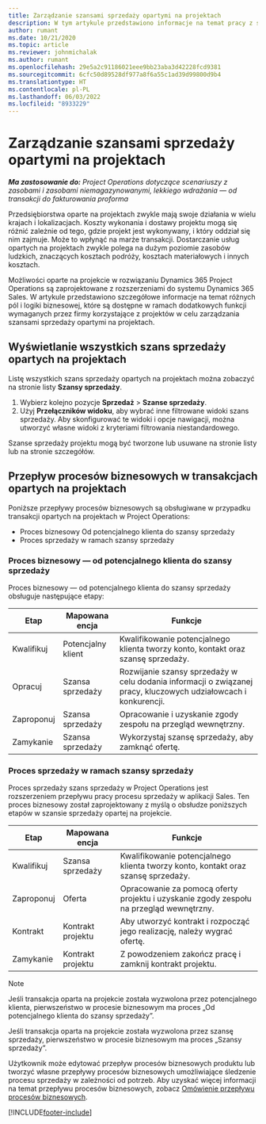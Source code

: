 ```yaml
---
title: Zarządzanie szansami sprzedaży opartymi na projektach
description: W tym artykule przedstawiono informacje na temat pracy z szansami sprzedaży powiązanymi z projektami.
author: rumant
ms.date: 10/21/2020
ms.topic: article
ms.reviewer: johnmichalak
ms.author: rumant
ms.openlocfilehash: 29e5a2c91186021eee9bb23aba3d42228fcd9381
ms.sourcegitcommit: 6cfc50d89528df977a8f6a55c1ad39d99800d9b4
ms.translationtype: HT
ms.contentlocale: pl-PL
ms.lasthandoff: 06/03/2022
ms.locfileid: "8933229"
---
```

# <a name="manage-project-based-opportunities"></a>Zarządzanie szansami sprzedaży opartymi na projektach

_**Ma zastosowanie do:** Project Operations dotyczące scenariuszy z zasobami i zasobami niemagazynowanymi, lekkiego wdrażania — od transakcji do fakturowania proforma_

Przedsiębiorstwa oparte na projektach zwykle mają swoje działania w wielu krajach i lokalizacjach. Koszty wykonania i dostawy projektu mogą się różnić zależnie od tego, gdzie projekt jest wykonywany, i który oddział się nim zajmuje. Może to wpłynąć na marże transakcji. Dostarczanie usług opartych na projektach zwykle polega na dużym poziomie zasobów ludzkich, znaczących kosztach podróży, kosztach materiałowych i innych kosztach.

Możliwości oparte na projekcie w rozwiązaniu Dynamics 365 Project Operations są zaprojektowane z rozszerzeniami do systemu Dynamics 365 Sales. W artykule przedstawiono szczegółowe informacje na temat różnych pól i logiki biznesowej, które są dostępne w ramach dodatkowych funkcji wymaganych przez firmy korzystające z projektów w celu zarządzania szansami sprzedaży opartymi na projektach.

## <a name="view-all-project-based-opportunities"></a>Wyświetlanie wszystkich szans sprzedaży opartych na projektach

Listę wszystkich szans sprzedaży opartych na projektach można zobaczyć na stronie listy **Szansy sprzedaży**. 

1. Wybierz kolejno pozycje **Sprzedaż** > **Szanse sprzedaży**.
2. Użyj **Przełączników widoku**, aby wybrać inne filtrowane widoki szans sprzedaży. Aby skonfigurować te widoki i opcje nawigacji, można utworzyć własne widoki z kryteriami filtrowania niestandardowego.

Szanse sprzedaży projektu mogą być tworzone lub usuwane na stronie listy lub na stronie szczegółów.

## <a name="business-process-flow-for-project-based-deals"></a>Przepływ procesów biznesowych w transakcjach opartych na projektach

Poniższe przepływy procesów biznesowych są obsługiwane w przypadku transakcji opartych na projektach w Project Operations:

- Proces biznesowy Od potencjalnego klienta do szansy sprzedaży
- Proces sprzedaży w ramach szansy sprzedaży

### <a name="lead-to-opportunity-business-process"></a>Proces biznesowy — od potencjalnego klienta do szansy sprzedaży 
Proces biznesowy — od potencjalnego klienta do szansy sprzedaży obsługuje następujące etapy:

| Etap | Mapowana encja | Funkcje |
| --- | --- | --- |
| Kwalifikuj | Potencjalny klient | Kwalifikowanie potencjalnego klienta tworzy konto, kontakt oraz szansę sprzedaży. |
| Opracuj | Szansa sprzedaży | Rozwijanie szansy sprzedaży w celu dodania informacji o związanej pracy, kluczowych udziałowcach i konkurencji. |
| Zaproponuj | Szansa sprzedaży | Opracowanie i uzyskanie zgody zespołu na przegląd wewnętrzny. |
| Zamykanie | Szansa sprzedaży | Wykorzystaj szansę sprzedaży, aby zamknąć ofertę. |

### <a name="opportunity-sales-process"></a>Proces sprzedaży w ramach szansy sprzedaży
Proces sprzedaży szans sprzedaży w Project Operations jest rozszerzeniem przepływu pracy procesu sprzedaży w aplikacji Sales. Ten proces biznesowy został zaprojektowany z myślą o obsłudze poniższych etapów w szansie sprzedaży opartej na projekcie.

| Etap | Mapowana encja | Funkcje |
| --- | --- | --- |
| Kwalifikuj | Szansa sprzedaży | Kwalifikowanie potencjalnego klienta tworzy konto, kontakt oraz szansę sprzedaży. |
| Zaproponuj | Oferta | Opracowanie za pomocą oferty projektu i uzyskanie zgody zespołu na przegląd wewnętrzny. |
| Kontrakt | Kontrakt projektu | Aby utworzyć kontrakt i rozpocząć jego realizację, należy wygrać ofertę. |
| Zamykanie | Kontrakt projektu | Z powodzeniem zakończ pracę i zamknij kontrakt projektu. |

> [!NOTE]
> Jeśli transakcja oparta na projekcie została wyzwolona przez potencjalnego klienta, pierwszeństwo w procesie biznesowym ma proces „Od potencjalnego klienta do szansy sprzedaży”.
>
> Jeśli transakcja oparta na projekcie została wyzwolona przez szansę sprzedaży, pierwszeństwo w procesie biznesowym ma proces „Szansy sprzedaży”.

Użytkownik może edytować przepływ procesów biznesowych produktu lub tworzyć własne przepływy procesów biznesowych umożliwiające śledzenie procesu sprzedaży w zależności od potrzeb. Aby uzyskać więcej informacji na temat przepływu procesów biznesowych, zobacz [Omówienie przepływu procesów biznesowych](/dynamics365/customerengagement/on-premises/customize/business-process-flows-overview).


[!INCLUDE[footer-include](../includes/footer-banner.md)]